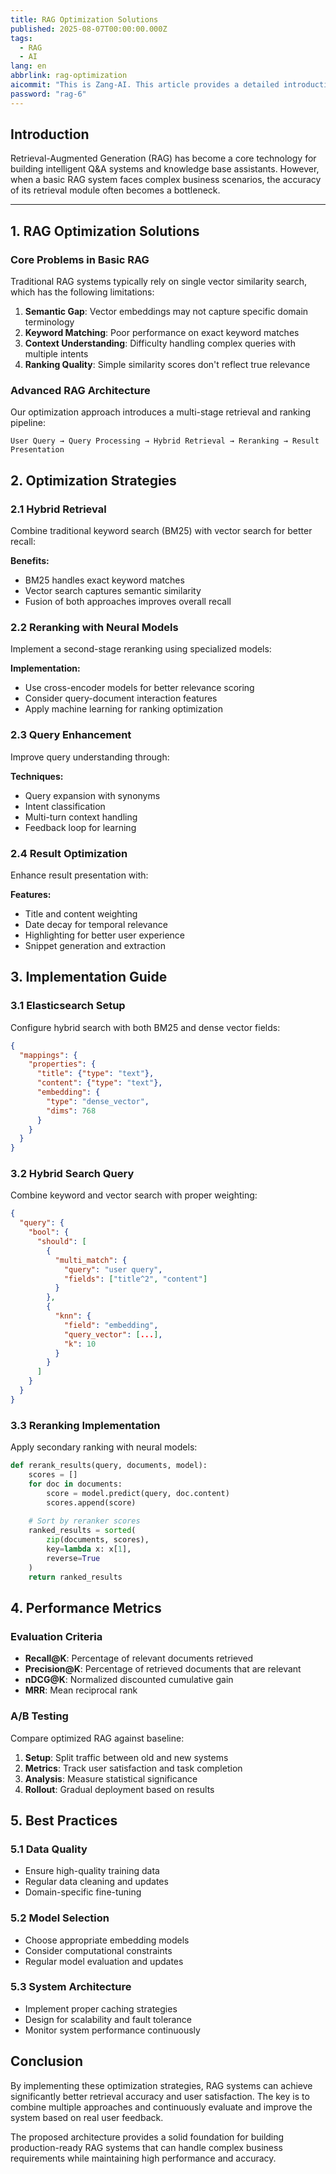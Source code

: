 ```yaml
---
title: RAG Optimization Solutions
published: 2025-08-07T00:00:00.000Z
tags:
  - RAG
  - AI
lang: en
abbrlink: rag-optimization
aicommit: "This is Zang-AI. This article provides a detailed introduction to optimizing the retrieval module of Retrieval-Augmented Generation (RAG) systems, aimed at solving accuracy bottlenecks in complex business scenarios. The article proposes an advanced RAG architecture with core optimization solutions including: hybrid retrieval that combines traditional keyword BM25 with modern vector search to improve recall; introducing Reranker models for secondary ranking of initial results, significantly improving relevance; optimizing ranking through strategies like title weighting and date decay while using highlighting to enhance user experience; and implementing intelligent query expansion through dual retrieval modes and dynamic vocabulary to better understand user intent. The article also provides specific implementation steps and sample code based on Elasticsearch and Java, aimed at helping readers build more powerful and efficient RAG retrieval workflows."
password: "rag-6"
---
```


## Introduction

Retrieval-Augmented Generation (RAG) has become a core technology for building intelligent Q&A systems and knowledge base assistants. However, when a basic RAG system faces complex business scenarios, the accuracy of its retrieval module often becomes a bottleneck.

-----

## 1. RAG Optimization Solutions

### Core Problems in Basic RAG

Traditional RAG systems typically rely on single vector similarity search, which has the following limitations:

1. **Semantic Gap**: Vector embeddings may not capture specific domain terminology
2. **Keyword Matching**: Poor performance on exact keyword matches
3. **Context Understanding**: Difficulty handling complex queries with multiple intents
4. **Ranking Quality**: Simple similarity scores don't reflect true relevance

### Advanced RAG Architecture

Our optimization approach introduces a multi-stage retrieval and ranking pipeline:

```
User Query → Query Processing → Hybrid Retrieval → Reranking → Result Presentation
```

## 2. Optimization Strategies

### 2.1 Hybrid Retrieval

Combine traditional keyword search (BM25) with vector search for better recall:

**Benefits:**
- BM25 handles exact keyword matches
- Vector search captures semantic similarity
- Fusion of both approaches improves overall recall

### 2.2 Reranking with Neural Models

Implement a second-stage reranking using specialized models:

**Implementation:**
- Use cross-encoder models for better relevance scoring
- Consider query-document interaction features
- Apply machine learning for ranking optimization

### 2.3 Query Enhancement

Improve query understanding through:

**Techniques:**
- Query expansion with synonyms
- Intent classification
- Multi-turn context handling
- Feedback loop for learning

### 2.4 Result Optimization

Enhance result presentation with:

**Features:**
- Title and content weighting
- Date decay for temporal relevance  
- Highlighting for better user experience
- Snippet generation and extraction

## 3. Implementation Guide

### 3.1 Elasticsearch Setup

Configure hybrid search with both BM25 and dense vector fields:

```json
{
  "mappings": {
    "properties": {
      "title": {"type": "text"},
      "content": {"type": "text"},
      "embedding": {
        "type": "dense_vector",
        "dims": 768
      }
    }
  }
}
```

### 3.2 Hybrid Search Query

Combine keyword and vector search with proper weighting:

```json
{
  "query": {
    "bool": {
      "should": [
        {
          "multi_match": {
            "query": "user query",
            "fields": ["title^2", "content"]
          }
        },
        {
          "knn": {
            "field": "embedding",
            "query_vector": [...],
            "k": 10
          }
        }
      ]
    }
  }
}
```

### 3.3 Reranking Implementation

Apply secondary ranking with neural models:

```python
def rerank_results(query, documents, model):
    scores = []
    for doc in documents:
        score = model.predict(query, doc.content)
        scores.append(score)
    
    # Sort by reranker scores
    ranked_results = sorted(
        zip(documents, scores), 
        key=lambda x: x[1], 
        reverse=True
    )
    return ranked_results
```

## 4. Performance Metrics

### Evaluation Criteria

- **Recall@K**: Percentage of relevant documents retrieved
- **Precision@K**: Percentage of retrieved documents that are relevant  
- **nDCG@K**: Normalized discounted cumulative gain
- **MRR**: Mean reciprocal rank

### A/B Testing

Compare optimized RAG against baseline:

1. **Setup**: Split traffic between old and new systems
2. **Metrics**: Track user satisfaction and task completion
3. **Analysis**: Measure statistical significance
4. **Rollout**: Gradual deployment based on results

## 5. Best Practices

### 5.1 Data Quality

- Ensure high-quality training data
- Regular data cleaning and updates
- Domain-specific fine-tuning

### 5.2 Model Selection

- Choose appropriate embedding models
- Consider computational constraints
- Regular model evaluation and updates

### 5.3 System Architecture

- Implement proper caching strategies
- Design for scalability and fault tolerance
- Monitor system performance continuously

## Conclusion

By implementing these optimization strategies, RAG systems can achieve significantly better retrieval accuracy and user satisfaction. The key is to combine multiple approaches and continuously evaluate and improve the system based on real user feedback.

The proposed architecture provides a solid foundation for building production-ready RAG systems that can handle complex business requirements while maintaining high performance and accuracy.
